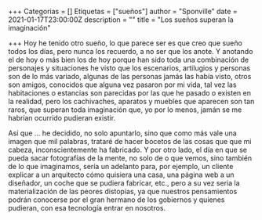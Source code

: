 +++
Categorias = []
Etiquetas = ["sueños"]
author = "Sponville"
date = 2021-01-17T23:00:00Z
description = ""
title = "Los sueños superan la imaginación"

+++
Hoy he tenido otro sueño, lo que parece ser es que creo que sueño todos los días, pero nunca los recuerdo, a no ser que los anote. Y anotando el de hoy o más bien los de hoy porque han sido toda una combinación de personajes y situaciones he visto que los escenarios, artilugios y personas son de lo más variado, algunas de las personas jamás las había visto, otros son amigos, conocidos que alguna vez pasaron por mi vida, tal vez las habitaciones o estancias son parecidas por las que he pasado o existen en la realidad, pero los cachivaches, aparatos y muebles que aparecen son tan raros, que superan toda imaginación que, yo por lo menos, jamán se me habrían ocurrido pudieran existir.

Así que … he decidido, no solo apuntarlo, sino que como más vale una imagen que mil palabras, trataré de hacer bocetos de las cosas que que mi cabeza, inconscientemente ha fabricado. Y por otro lado, el día en que se pueda sacar fotografías de la mente, no solo de o que vemos, sino también de lo que imaginamos, sería un adelanto para, por ejemplo, un cliente explicar a un arquitecto cómo quisiera una casa, una página web a un diseñador, un coche que se pudiera fabricar, etc., pero a su vez seria la materialización de las peores distopias, ya que nuestros pensamientos podrán conocerse por el gran hermano de los gobiernos y quienes pudieran, con esa tecnología entrar en nosotros.
